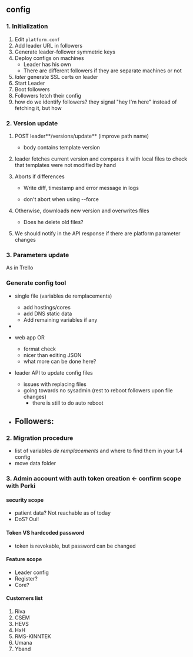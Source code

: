 ## config

### 1. Initialization

1. Edit `platform.conf`
2. Add leader URL in followers
3. Generate leader-follower symmetric keys
4. Deploy configs on machines
   - Leader has his own
   - There are different followers if they are separate machines or not
5. *later* generate SSL certs on leader
6. Start Leader
7. Boot followers
8. Followers fetch their config
9. how do we identify followers? they signal "hey I'm here" instead of fetching it, but how 



### 2. Version update

1. POST leader**/versions/update** (improve path name)

   - body contains template version

2. leader fetches current version and compares it with local files to check that templates were not modified by hand

3. Aborts if differences

   - Write diff, timestamp and error message in logs

   - don't abort when using --force

4. Otherwise, downloads new version and overwrites files

   - Does he delete old files?

5. We should notify in the API response if there are platform parameter changes



### 3. Parameters update

As in Trello



### Generate config tool

- single file (variables de remplacements)
  - add hostings/cores
  - add DNS static data
  - Add remaining variables if any
- 
- web app OR
  - format check
  - nicer than editing JSON
  - what more can be done here?

- leader API to update config files
  - issues with replacing files
  - going towards no sysadmin (rest to reboot followers upon file changes)
    - there is still to do auto reboot
- Followers:
  - 

### 2. Migration procedure

- list of variables *de remplacements* and where to find them in your 1.4 config
- move data folder

### 3. Admin account with auth token creation <- confirm scope with Perki

#### security scope

- patient data? Not reachable as of today
- DoS? Oui!



#### Token VS hardcoded password

- token is revokable, but password can be changed



#### Feature scope

- Leader config
- Register?
- Core?



#### Customers list

1. Riva
2. CSEM
3. HEVS
4. HxH
5. RMS-KINNTEK
6. Umana
7. Yband